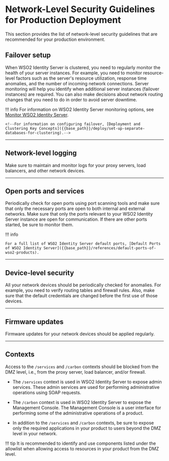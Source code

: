 # Network-Level Security Guidelines for Production Deployment

This section provides the list of network-level security guidelines that are recommended for your production environment.

## Failover setup

When WSO2 Identity Server is clustered, you need to regularly monitor the health of your server instances. For example, you need to monitor resource-level factors such as the server's resource utilization, response time anomalies, and the number of incoming network connections. Server monitoring will help you identify when additional server instances (failover instances) are required. You can also make decisions about network routing changes that you need to do in order to avoid server downtime.


!!! info
	For information on WSO2 Identity Server monitoring options, see [Monitor WSO2 Identity Server]({{base_path}}/deploy/monitor/monitor-the-identity-server).

	<!--For information on configuring failover, [Deployment and Clustering Key Concepts]({{base_path}}/deploy/set-up-separate-databases-for-clustering).-->

---

## Network-level logging

Make sure to maintain and monitor logs for your proxy servers, load balancers, and other network devices.

---

## Open ports and services

Periodically check for open ports using port scanning tools and make sure that only the necessary ports are open to both internal and external networks. Make sure that only the ports relevant to your WSO2 Identity Server instance are open for communication. If there are other ports started, be sure to monitor them.

!!! info

	For a full list of WSO2 Identity Server default ports, [Default Ports of WSO2 Identity Server]({{base_path}}/references/default-ports-of-wso2-products). 

---

## Device-level security 

All your network devices should be periodically checked for anomalies. For example, you need to verify routing tables and firewall rules. Also, make sure that the default credentials are changed before the first use of those devices.

---

## Firmware updates

Firmware updates for your network devices should be applied regularly.

---

## Contexts

Access to the `/services` and `/carbon` contexts should be blocked from the DMZ level, i.e., from the proxy server, load balancer, and/or firewall. 

-	The `/services` context is used in WSO2 Identity Server to expose admin services. These admin services are used for performing administrative operations using SOAP requests.

-	The `/carbon` context is used in WSO2 Identity Server to expose the Management Console. The Management Console is a user interface for performing some of the administrative operations of a product.

-	In addition to the `/services` and `/carbon` contexts, be sure to expose only the required applications in your product to users beyond the DMZ level in your network.

!!! tip
	It is recommended to identify and use components listed under the allowlist when allowing access to resources in your product from the DMZ level.






